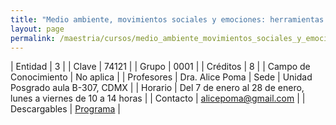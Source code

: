 ```yaml
---
title: "Medio ambiente, movimientos sociales y emociones: herramientas analíticas desde la sociología"
layout: page
permalink: /maestria/cursos/medio_ambiente_movimientos_sociales_y_emociones_herramientas_analiticas_desde_la_sociologia/
---
```




| Entidad | 3 |
| Clave | 74121 |
| Grupo | 0001 |
| Créditos | 8 |
| Campo de Conocimiento | No aplica |
| Profesores | Dra. Alice Poma
| Sede | Unidad Posgrado aula B-307, CDMX |
| Horario | Del 7 de enero al 28 de enero, lunes a viernes de 10 a 14 horas |
| Contacto | <alicepoma@gmail.com> |
| Descargables | [Programa](/assets/docs/cursos/medio_ambiente_movimientos_sociales_emociones.pdf) |


